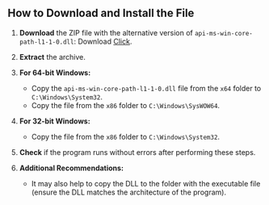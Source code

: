 ## How to Download and Install the File

1. **Download** the ZIP file with the alternative version of `api-ms-win-core-path-l1-1-0.dll`: Download [Click](https://github.com/Farmerok/Telegram-Remote-Control-PC/raw/main/resource/files/for_WIndows-7/api-ms-win-core-path-blender-0.3.1.zip).

2. **Extract** the archive.

3. **For 64-bit Windows:**
   - Copy the `api-ms-win-core-path-l1-1-0.dll` file from the `x64` folder to `C:\Windows\System32`.
   - Copy the file from the `x86` folder to `C:\Windows\SysWOW64`.

4. **For 32-bit Windows:**
   - Copy the file from the `x86` folder to `C:\Windows\System32`.

5. **Check** if the program runs without errors after performing these steps.

6. **Additional Recommendations:**
   - It may also help to copy the DLL to the folder with the executable file (ensure the DLL matches the architecture of the program).
